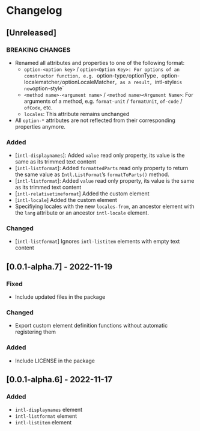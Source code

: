 # Changelog

## [Unreleased]

### BREAKING CHANGES

- Renamed all attributes and properties to one of the following format:
  * `option-<option key>` / `option<Option Key>: For options of an constructor
    function, e.g. `option-type` / `optionType`, `option-localematcher` /
    `optionLocaleMatcher`, as a result, `intl-style` is now `option-style`
  * `<method name>-<argument name>` / `<method name><Argument Name>`: For
    arguments of a method, e.g. `format-unit` / `formatUnit`, `of-code` /
    `ofCode`, etc.
  * `locales`: This attribute remains unchanged
- All `option-*` attributes are not reflected from their corresponding
  properties anymore.

### Added

- [`intl-displaynames`]: Added `value` read only property, its value is the same
  as its trimmed text content
- [`intl-listformat`]: Added `formattedParts` read only property to return the
  same value as `Intl.ListFormat`’s `formatToParts()` method.
- [`intl-listformat`]: Added `value` read only property, its value is the same
  as its trimmed text content
- [`intl-relativetimeformat`] Added the custom element
- [`intl-locale`] Added the custom element
- Specifiying locales with the new `locales-from`, an ancestor element with the
  `lang` attribute or an ancestor `intl-locale` element.

### Changed

- [`intl-listformat`] Ignores `intl-listitem` elements with empty text content

## [0.0.1-alpha.7] - 2022-11-19

### Fixed

- Include updated files in the package

### Changed

- Export custom element definition functions without automatic registering them

### Added

- Include LICENSE in the package
## [0.0.1-alpha.6] - 2022-11-17

### Added

- `intl-displaynames` element
- `intl-listformat` element
- `intl-listitem` element